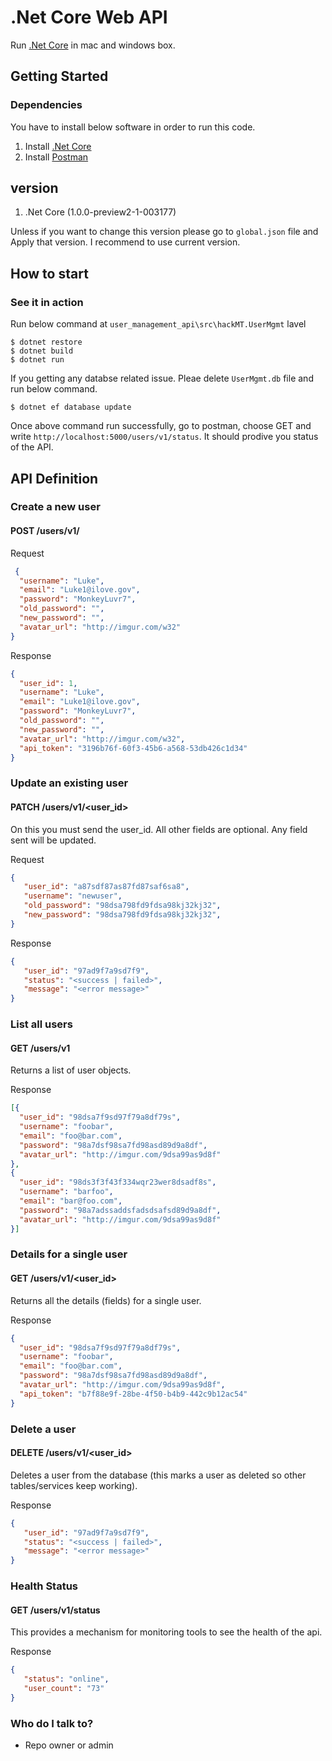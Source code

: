 # .Net Core Web API

Run [.Net Core][] in mac and windows box.

## Getting Started

### Dependencies

You have to install below software in order to run this code.

1. Install [.Net Core][]
1. Install [Postman][]

## version

1. .Net Core (1.0.0-preview2-1-003177)


Unless if you want to change this version please go to `global.json` file and Apply that version. I recommend to use current version.

## How to start

### See it in action

Run below command at `user_management_api\src\hackMT.UserMgmt` lavel
```
$ dotnet restore
$ dotnet build
$ dotnet run
```
If you getting any databse related issue. Pleae delete `UserMgmt.db` file and run below command.
```
$ dotnet ef database update
```

Once above command run successfully, go to postman, choose GET and write `http://localhost:5000/users/v1/status`. It should prodive you status of the API.


## API Definition

### Create a new user
#### POST /users/v1/
Request
```json
 {
  "username": "Luke",
  "email": "Luke1@ilove.gov",
  "password": "MonkeyLuvr7",
  "old_password": "",
  "new_password": "",
  "avatar_url": "http://imgur.com/w32"
}
```
Response
```json
{
  "user_id": 1,
  "username": "Luke",
  "email": "Luke1@ilove.gov",
  "password": "MonkeyLuvr7",
  "old_password": "",
  "new_password": "",
  "avatar_url": "http://imgur.com/w32",
  "api_token": "3196b76f-60f3-45b6-a568-53db426c1d34"
}
```

### Update an existing user
#### PATCH /users/v1/<user_id>

On this you must send the user_id.  All other fields are optional.  Any field sent will be updated.

Request
```json
{
   "user_id": "a87sdf87as87fd87saf6sa8",
   "username": "newuser",
   "old_password": "98dsa798fd9fdsa98kj32kj32",
   "new_password": "98dsa798fd9fdsa98kj32kj32",
}
```

Response
```json
{
   "user_id": "97ad9f7a9sd7f9",
   "status": "<success | failed>",
   "message": "<error message>"
}
```


### List all users
#### GET /users/v1

Returns a list of user objects.

Response
```json
[{
  "user_id": "98dsa7f9sd97f79a8df79s",
  "username": "foobar", 
  "email": "foo@bar.com", 
  "password": "98a7dsf98sa7fd98asd89d9a8df",
  "avatar_url": "http://imgur.com/9dsa99as9d8f"
},
{
  "user_id": "98ds3f3f43f334wqr23wer8dsadf8s",
  "username": "barfoo", 
  "email": "bar@foo.com", 
  "password": "98a7adssaddsfadsdsafsd89d9a8df",
  "avatar_url": "http://imgur.com/9dsa99as9d8f"
}]
```

### Details for a single user
#### GET /users/v1/<user_id>

Returns all the details (fields) for a single user.

Response
```json
{
  "user_id": "98dsa7f9sd97f79a8df79s",
  "username": "foobar", 
  "email": "foo@bar.com", 
  "password": "98a7dsf98sa7fd98asd89d9a8df",
  "avatar_url": "http://imgur.com/9dsa99as9d8f",
  "api_token": "b7f88e9f-28be-4f50-b4b9-442c9b12ac54"
}
```


### Delete a user
#### DELETE /users/v1/<user_id>

Deletes a user from the database (this marks a user as deleted so other tables/services keep working).

Response
```json
{
   "user_id": "97ad9f7a9sd7f9",
   "status": "<success | failed>",
   "message": "<error message>"
}
```

### Health Status
#### GET /users/v1/status

This provides a mechanism for monitoring tools to see the health of the api.

Response
```json
{
   "status": "online",
   "user_count": "73"
}
```


### Who do I talk to?

* Repo owner or admin

[.Net Core]: https://go.microsoft.com/fwlink/?LinkID=835014
[Postman]: https://chrome.google.com/webstore/detail/postman/fhbjgbiflinjbdggehcddcbncdddomop?utm_source=chrome-ntp-icon
